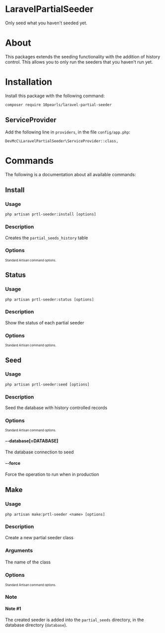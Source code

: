 # LaravelPartialSeeder
Only seed what you haven't seeded yet.



# About
This packages extends the seeding functionality with the addition of history control. This allows you to only run the seeders that you haven't run yet.



# Installation
Install this package with the following command:
```
composer require 10pearls/laravel-partial-seeder
```


## ServiceProvider
Add the following line in `providers`, in the file `config/app.php`:
```
DevMcC\LaravelPartialSeeder\ServiceProvider::class,
```



# Commands
The following is a documentation about all available commands:


## Install

### Usage
```
php artisan prtl-seeder:install [options]
```

### Description
Creates the `partial_seeds_history` table

### Options
<sub><sup>Standard Artisan command options.</sup></sub>


## Status

### Usage
```
php artisan prtl-seeder:status [options]
```

### Description
Show the status of each partial seeder

### Options
<sub><sup>Standard Artisan command options.</sup></sub>


## Seed

### Usage
```
php artisan prtl-seeder:seed [options]
```

### Description
Seed the database with history controlled records

### Options
<sub><sup>Standard Artisan command options.</sup></sub>
#### --database[=DATABASE]
The database connection to seed
#### --force
Force the operation to run when in production


## Make

### Usage
```
php artisan make:prtl-seeder <name> [options]
```

### Description
Create a new partial seeder class

### Arguments
#### <name>
The name of the class

### Options
<sub><sup>Standard Artisan command options.</sup></sub>

### Note
#### Note #1
The created seeder is added into the `partial_seeds` directory, in the database directory (`database`).
